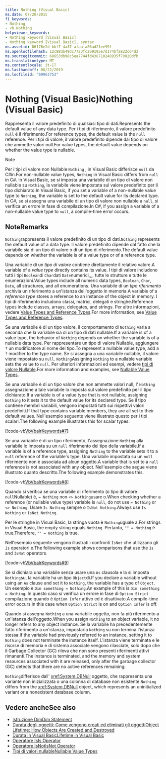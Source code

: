 ```yaml
---
title: Nothing (Visual Basic)
ms.date: 07/20/2015
f1_keywords:
- Nothing
- vb.Nothing
helpviewer_keywords:
- Nothing keyword [Visual Basic]
- Nothing keyword [Visual Basic], syntax
ms.assetid: 06176e2d-bbf7-4a37-afaa-a86ad21ee99f
ms.openlocfilehash: 12c88db49dc7723fc269195e7d174bfa822c64d3
ms.sourcegitcommit: 68653db98c5ea7744fd438710248935f70020dfb
ms.translationtype: MT
ms.contentlocale: it-IT
ms.lasthandoff: 08/22/2019
ms.locfileid: "69963753"
---
```

# <a name="nothing-visual-basic"></a><span data-ttu-id="df873-102">Nothing (Visual Basic)</span><span class="sxs-lookup"><span data-stu-id="df873-102">Nothing (Visual Basic)</span></span>
<span data-ttu-id="df873-103">Rappresenta il valore predefinito di qualsiasi tipo di dati.</span><span class="sxs-lookup"><span data-stu-id="df873-103">Represents the default value of any data type.</span></span> <span data-ttu-id="df873-104">Per i tipi di riferimento, il valore predefinito `null` è il riferimento.</span><span class="sxs-lookup"><span data-stu-id="df873-104">For reference types, the default value is the `null` reference.</span></span> <span data-ttu-id="df873-105">Per i tipi di valore, il valore predefinito dipende dal tipo di valore che ammette valori null.</span><span class="sxs-lookup"><span data-stu-id="df873-105">For value types, the default value depends on whether the value type is nullable.</span></span>  
  
> [!NOTE]
> <span data-ttu-id="df873-106">Per i tipi di valore non Nullable `Nothing` , in Visual Basic differisce `null` da C#in.</span><span class="sxs-lookup"><span data-stu-id="df873-106">For non-nullable value types, `Nothing` in Visual Basic differs from `null` in C#.</span></span> <span data-ttu-id="df873-107">In Visual Basic, se si imposta una variabile di un tipo di valore non nullable su `Nothing`, la variabile viene impostata sul valore predefinito per il tipo dichiarato.</span><span class="sxs-lookup"><span data-stu-id="df873-107">In Visual Basic, if you set a variable of a non-nullable value type to `Nothing`, the variable is set to the default value for its declared type.</span></span> <span data-ttu-id="df873-108">In C#, se si assegna una variabile di un tipo di valore non nullable a `null`, si verifica un errore in fase di compilazione.</span><span class="sxs-lookup"><span data-stu-id="df873-108">In C#, if you assign a variable of a non-nullable value type to `null`, a compile-time error occurs.</span></span>  
  
## <a name="remarks"></a><span data-ttu-id="df873-109">Note</span><span class="sxs-lookup"><span data-stu-id="df873-109">Remarks</span></span>  
 <span data-ttu-id="df873-110">`Nothing`rappresenta il valore predefinito di un tipo di dati.</span><span class="sxs-lookup"><span data-stu-id="df873-110">`Nothing` represents the default value of a data type.</span></span> <span data-ttu-id="df873-111">Il valore predefinito dipende dal fatto che la variabile sia di un tipo di valore o di un tipo di riferimento.</span><span class="sxs-lookup"><span data-stu-id="df873-111">The default value depends on whether the variable is of a value type or of a reference type.</span></span>  
  
 <span data-ttu-id="df873-112">Una variabile di un *tipo di valore* contiene direttamente il relativo valore.</span><span class="sxs-lookup"><span data-stu-id="df873-112">A variable of a *value type* directly contains its value.</span></span> <span data-ttu-id="df873-113">I tipi di valore includono tutti i tipi `Boolean`di `Char`dati `Date`numerici,,,, tutte le strutture e tutte le enumerazioni.</span><span class="sxs-lookup"><span data-stu-id="df873-113">Value types include all numeric data types, `Boolean`, `Char`, `Date`, all structures, and all enumerations.</span></span> <span data-ttu-id="df873-114">Una variabile di un *tipo riferimento* archivia un riferimento a un'istanza dell'oggetto in memoria.</span><span class="sxs-lookup"><span data-stu-id="df873-114">A variable of a *reference type* stores a reference to an instance of the object in memory.</span></span> <span data-ttu-id="df873-115">I tipi di riferimento includono classi, matrici, delegati e stringhe.</span><span class="sxs-lookup"><span data-stu-id="df873-115">Reference types include classes, arrays, delegates, and strings.</span></span> <span data-ttu-id="df873-116">Per altre informazioni, vedere [Value Types and Reference Types](../../visual-basic/programming-guide/language-features/data-types/value-types-and-reference-types.md).</span><span class="sxs-lookup"><span data-stu-id="df873-116">For more information, see [Value Types and Reference Types](../../visual-basic/programming-guide/language-features/data-types/value-types-and-reference-types.md).</span></span>  
  
 <span data-ttu-id="df873-117">Se una variabile è di un tipo valore, il comportamento di `Nothing` varia a seconda che la variabile sia di un tipo di dati nullable.</span><span class="sxs-lookup"><span data-stu-id="df873-117">If a variable is of a value type, the behavior of `Nothing` depends on whether the variable is of a nullable data type.</span></span> <span data-ttu-id="df873-118">Per rappresentare un tipo di valore Nullable, aggiungere `?` un modificatore al nome del tipo.</span><span class="sxs-lookup"><span data-stu-id="df873-118">To represent a nullable value type, add a `?` modifier to the type name.</span></span> <span data-ttu-id="df873-119">Se si assegna a una variabile nullable, il valore viene impostato su `null`. `Nothing`</span><span class="sxs-lookup"><span data-stu-id="df873-119">Assigning `Nothing` to a nullable variable sets the value to `null`.</span></span> <span data-ttu-id="df873-120">Per ulteriori informazioni ed esempi, vedere [tipi di valore Nullable](../../visual-basic/programming-guide/language-features/data-types/nullable-value-types.md).</span><span class="sxs-lookup"><span data-stu-id="df873-120">For more information and examples, see [Nullable Value Types](../../visual-basic/programming-guide/language-features/data-types/nullable-value-types.md).</span></span>  
  
 <span data-ttu-id="df873-121">Se una variabile è di un tipo valore che non ammette valori null, l' `Nothing` assegnazione a tale variabile lo imposta sul valore predefinito per il tipo dichiarato.</span><span class="sxs-lookup"><span data-stu-id="df873-121">If a variable is of a value type that is not nullable, assigning `Nothing` to it sets it to the default value for its declared type.</span></span> <span data-ttu-id="df873-122">Se il tipo contiene membri variabili, vengono impostati tutti sui rispettivi valori predefiniti.</span><span class="sxs-lookup"><span data-stu-id="df873-122">If that type contains variable members, they are all set to their default values.</span></span> <span data-ttu-id="df873-123">Nell'esempio seguente viene illustrato questo per i tipi scalari.</span><span class="sxs-lookup"><span data-stu-id="df873-123">The following example illustrates this for scalar types.</span></span>  
  
 [!code-vb[VbVbalrKeywords#7](~/samples/snippets/visualbasic/VS_Snippets_VBCSharp/VbVbalrKeywords/VB/Class2.vb#7)]  
  
 <span data-ttu-id="df873-124">Se una variabile è di un tipo riferimento, l'assegnazione `Nothing` alla variabile lo imposta su un `null` riferimento del tipo della variabile.</span><span class="sxs-lookup"><span data-stu-id="df873-124">If a variable is of a reference type, assigning `Nothing` to the variable sets it to a `null` reference of the variable's type.</span></span> <span data-ttu-id="df873-125">Una variabile impostata su un `null` riferimento non è associata ad alcun oggetto.</span><span class="sxs-lookup"><span data-stu-id="df873-125">A variable that is set to a `null` reference is not associated with any object.</span></span> <span data-ttu-id="df873-126">Nell'esempio che segue viene illustrato quanto descritto.</span><span class="sxs-lookup"><span data-stu-id="df873-126">The following example demonstrates this.</span></span>  
  
 [!code-vb[VbVbalrKeywords#8](~/samples/snippets/visualbasic/VS_Snippets_VBCSharp/VbVbalrKeywords/VB/class3.vb#8)]  
  
 <span data-ttu-id="df873-127">Quando si verifica se una variabile di riferimento (o tipo di valore `null`Nullable) è, `= Nothing` non `<> Nothing`usare o.</span><span class="sxs-lookup"><span data-stu-id="df873-127">When checking whether a reference (or nullable value type) variable is `null`, do not use `= Nothing` or `<> Nothing`.</span></span> <span data-ttu-id="df873-128">Usare `Is Nothing` sempre o `IsNot Nothing`.</span><span class="sxs-lookup"><span data-stu-id="df873-128">Always use `Is Nothing` or `IsNot Nothing`.</span></span>  
  
 <span data-ttu-id="df873-129">Per le stringhe in Visual Basic, la stringa vuota è `Nothing`uguale a.</span><span class="sxs-lookup"><span data-stu-id="df873-129">For strings in Visual Basic, the empty string equals `Nothing`.</span></span> <span data-ttu-id="df873-130">Pertanto, `"" = Nothing` è true.</span><span class="sxs-lookup"><span data-stu-id="df873-130">Therefore, `"" = Nothing` is true.</span></span>  
  
 <span data-ttu-id="df873-131">Nell'esempio seguente vengono illustrati i confronti `IsNot` che utilizzano gli `Is` operatori e.</span><span class="sxs-lookup"><span data-stu-id="df873-131">The following example shows comparisons that use the `Is` and `IsNot` operators.</span></span>  
  
 [!code-vb[VbVbalrKeywords#9](~/samples/snippets/visualbasic/VS_Snippets_VBCSharp/VbVbalrKeywords/VB/Class4.vb#9)]  
  
 <span data-ttu-id="df873-132">Se si dichiara una variabile senza usare una `As` clausola e la si imposta `Nothing`su, la variabile ha un tipo `Object`di.</span><span class="sxs-lookup"><span data-stu-id="df873-132">If you declare a variable without using an `As` clause and set it to `Nothing`, the variable has a type of `Object`.</span></span> <span data-ttu-id="df873-133">Un esempio è `Dim something = Nothing`.</span><span class="sxs-lookup"><span data-stu-id="df873-133">An example of this is `Dim something = Nothing`.</span></span> <span data-ttu-id="df873-134">In questo caso si verifica un errore in fase di `Option Strict` compilazione quando è `Option Infer` attivo ed è disattivato.</span><span class="sxs-lookup"><span data-stu-id="df873-134">A compile-time error occurs in this case when `Option Strict` is on and `Option Infer` is off.</span></span>  
  
 <span data-ttu-id="df873-135">Quando si assegna `Nothing` a una variabile oggetto, non fa più riferimento a un'istanza dell'oggetto.</span><span class="sxs-lookup"><span data-stu-id="df873-135">When you assign `Nothing` to an object variable, it no longer refers to any object instance.</span></span> <span data-ttu-id="df873-136">Se la variabile ha precedentemente fatto riferimento a un'istanza, impostarla `Nothing` su non termina l'istanza stessa.</span><span class="sxs-lookup"><span data-stu-id="df873-136">If the variable had previously referred to an instance, setting it to `Nothing` does not terminate the instance itself.</span></span> <span data-ttu-id="df873-137">L'istanza viene terminata e le risorse di memoria e di sistema associate vengono rilasciate, solo dopo che il Garbage Collector (GC) rileva che non sono presenti riferimenti attivi rimanenti.</span><span class="sxs-lookup"><span data-stu-id="df873-137">The instance is terminated, and the memory and system resources associated with it are released, only after the garbage collector (GC) detects that there are no active references remaining.</span></span>  
  
 <span data-ttu-id="df873-138">`Nothing`differisce dall' <xref:System.DBNull> oggetto, che rappresenta una variante non inizializzata o una colonna di database non esistente.</span><span class="sxs-lookup"><span data-stu-id="df873-138">`Nothing` differs from the <xref:System.DBNull> object, which represents an uninitialized variant or a nonexistent database column.</span></span>  
  
## <a name="see-also"></a><span data-ttu-id="df873-139">Vedere anche</span><span class="sxs-lookup"><span data-stu-id="df873-139">See also</span></span>

- [<span data-ttu-id="df873-140">Istruzione Dim</span><span class="sxs-lookup"><span data-stu-id="df873-140">Dim Statement</span></span>](../../visual-basic/language-reference/statements/dim-statement.md)
- [<span data-ttu-id="df873-141">Durata degli oggetti: Come vengono creati ed eliminati gli oggetti</span><span class="sxs-lookup"><span data-stu-id="df873-141">Object Lifetime: How Objects Are Created and Destroyed</span></span>](../../visual-basic/programming-guide/language-features/objects-and-classes/object-lifetime-how-objects-are-created-and-destroyed.md)
- [<span data-ttu-id="df873-142">Durata in Visual Basic</span><span class="sxs-lookup"><span data-stu-id="df873-142">Lifetime in Visual Basic</span></span>](../../visual-basic/programming-guide/language-features/declared-elements/lifetime.md)
- [<span data-ttu-id="df873-143">Operatore Is</span><span class="sxs-lookup"><span data-stu-id="df873-143">Is Operator</span></span>](../../visual-basic/language-reference/operators/is-operator.md)
- [<span data-ttu-id="df873-144">Operatore IsNot</span><span class="sxs-lookup"><span data-stu-id="df873-144">IsNot Operator</span></span>](../../visual-basic/language-reference/operators/isnot-operator.md)
- [<span data-ttu-id="df873-145">Tipi di valori nullable</span><span class="sxs-lookup"><span data-stu-id="df873-145">Nullable Value Types</span></span>](../../visual-basic/programming-guide/language-features/data-types/nullable-value-types.md)
